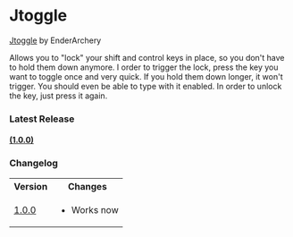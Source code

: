 # Jtoggle
[Jtoggle](#latest-release) by EnderArchery

Allows you to "lock" your shift and control keys in place, so you don't have to hold them down anymore.
I order to trigger the lock, press the key you want to toggle once and very quick.
If you hold them down longer, it won't trigger. You should even be able to type with it enabled.
In order to unlock the key, just press it again.

### Latest Release
#### [(1.0.0)](./Releases/Jtoggle.zip)

### Changelog
  <table>
    <tr>
      <th>
        Version
      </th>
      <th>
        Changes
      </th>
    </tr>
    <tr>
      <td>
        <a href="./Releases/Jtoggle_1.0.0.zip">
            1.0.0
        </a>
      </td>
      <td>
        <ul>
          <li>
            Works now
          </li>
        </ul>
      </td>
    </tr>
  </table>
